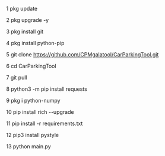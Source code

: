 1 pkg update

2 pkg upgrade -y

3 pkg install git

4 pkg install python-pip

5 git clone https://github.com/CPMgalatool/CarParkingTool.git

6 cd CarParkingTool

7 git pull

8 python3 -m pip install requests

9 pkg i python-numpy

10 pip install rich --upgrade

11 pip install -r requirements.txt

12 pip3 install pystyle

13 python main.py